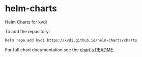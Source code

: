 # helm-charts

Helm Charts for kvdi

To add the repository:

```bash
helm repo add kvdi https://kvdi.github.io/helm-charts/charts
```

For full chart documentation see the [chart's README](charts/kvdi/README.md).